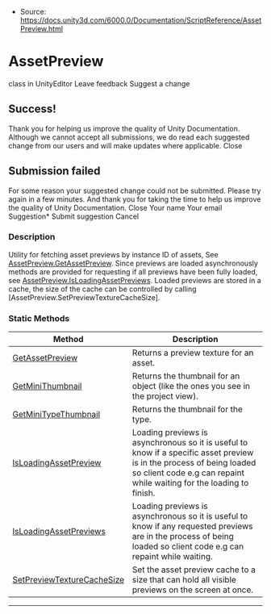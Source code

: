 * Source: https://docs.unity3d.com/6000.0/Documentation/ScriptReference/AssetPreview.html

# AssetPreview
class in UnityEditor
Leave feedback
Suggest a change
## Success!
Thank you for helping us improve the quality of Unity Documentation. Although we cannot accept all submissions, we do read each suggested change from our users and will make updates where applicable.
Close
## Submission failed
For some reason your suggested change could not be submitted. Please <a>try again</a> in a few minutes. And thank you for taking the time to help us improve the quality of Unity Documentation.
Close
Your name Your email Suggestion* Submit suggestion
Cancel
### Description
Utility for fetching asset previews by instance ID of assets, See [AssetPreview.GetAssetPreview](https://docs.unity3d.com/6000.0/Documentation/ScriptReference/AssetPreview.GetAssetPreview.html). Since previews are loaded asynchronously methods are provided for requesting if all previews have been fully loaded, see [AssetPreview.IsLoadingAssetPreviews](https://docs.unity3d.com/6000.0/Documentation/ScriptReference/AssetPreview.IsLoadingAssetPreviews.html). Loaded previews are stored in a cache, the size of the cache can be controlled by calling [AssetPreview.SetPreviewTextureCacheSize].
### Static Methods
Method | Description  
---|---  
[GetAssetPreview](https://docs.unity3d.com/6000.0/Documentation/ScriptReference/AssetPreview.GetAssetPreview.html) | Returns a preview texture for an asset.  
[GetMiniThumbnail](https://docs.unity3d.com/6000.0/Documentation/ScriptReference/AssetPreview.GetMiniThumbnail.html) | Returns the thumbnail for an object (like the ones you see in the project view).  
[GetMiniTypeThumbnail](https://docs.unity3d.com/6000.0/Documentation/ScriptReference/AssetPreview.GetMiniTypeThumbnail.html) | Returns the thumbnail for the type.  
[IsLoadingAssetPreview](https://docs.unity3d.com/6000.0/Documentation/ScriptReference/AssetPreview.IsLoadingAssetPreview.html) | Loading previews is asynchronous so it is useful to know if a specific asset preview is in the process of being loaded so client code e.g can repaint while waiting for the loading to finish.  
[IsLoadingAssetPreviews](https://docs.unity3d.com/6000.0/Documentation/ScriptReference/AssetPreview.IsLoadingAssetPreviews.html) | Loading previews is asynchronous so it is useful to know if any requested previews are in the process of being loaded so client code e.g can repaint while waiting.  
[SetPreviewTextureCacheSize](https://docs.unity3d.com/6000.0/Documentation/ScriptReference/AssetPreview.SetPreviewTextureCacheSize.html) | Set the asset preview cache to a size that can hold all visible previews on the screen at once.  
* * *
